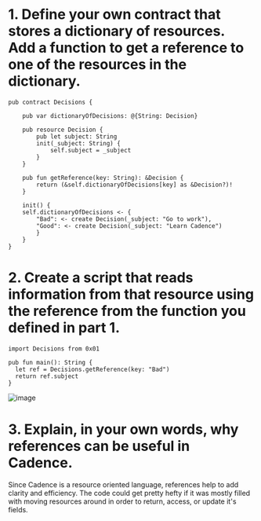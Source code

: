 # 1. Define your own contract that stores a dictionary of resources. Add a function to get a reference to one of the resources in the dictionary.

```cadence
pub contract Decisions {

    pub var dictionaryOfDecisions: @{String: Decision}

    pub resource Decision {
        pub let subject: String 
        init(_subject: String) {
            self.subject = _subject 
        }
    }

    pub fun getReference(key: String): &Decision {
        return (&self.dictionaryOfDecisions[key] as &Decision?)!
    }

    init() {
    self.dictionaryOfDecisions <- {
        "Bad": <- create Decision(_subject: "Go to work"),
        "Good": <- create Decision(_subject: "Learn Cadence")
        }
    }
}
```

# 2. Create a script that reads information from that resource using the reference from the function you defined in part 1.

```cadence
import Decisions from 0x01

pub fun main(): String {
  let ref = Decisions.getReference(key: "Bad")
  return ref.subject 
}
```
![image](https://user-images.githubusercontent.com/104528601/174896891-70285411-ca17-497d-bb84-817dfacf793e.png)


# 3. Explain, in your own words, why references can be useful in Cadence.

Since Cadence is a resource oriented language, references help to add clarity and efficiency.  The code could get pretty hefty if it was mostly filled with moving resources around in order to return, access, or update it's fields.
